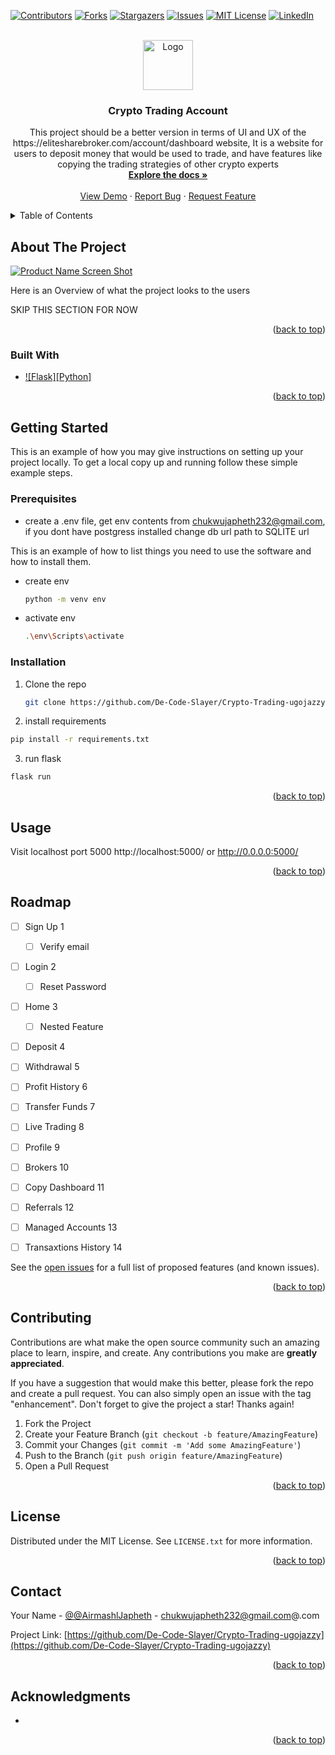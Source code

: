 
<a name="readme-top"></a>


<!-- PROJECT SHIELDS -->
<!--
*** I'm using markdown "reference style" links for readability.
*** Reference links are enclosed in brackets [ ] instead of parentheses ( ).
*** See the bottom of this document for the declaration of the reference variables
*** for contributors-url, forks-url, etc. This is an optional, concise syntax you may use.
*** https://www.markdownguide.org/basic-syntax/#reference-style-links
-->
[![Contributors][contributors-shield]][contributors-url]
[![Forks][forks-shield]][forks-url]
[![Stargazers][stars-shield]][stars-url]
[![Issues][issues-shield]][issues-url]
[![MIT License][license-shield]][license-url]
[![LinkedIn][linkedin-shield]][linkedin-url]



<!-- PROJECT LOGO -->
<br />
<div align="center">
  <a href="https://github.com/De-Code-Slayer/Crypto-Trading-ugojazzy">
    <img src="images/logo.png" alt="Logo" width="80" height="80">
  </a>

<h3 align="center">Crypto Trading Account</h3>

  <p align="center">
    This project should be a better version in terms of UI and UX of the https://elitesharebroker.com/account/dashboard website, It is a website for users to
    deposit money that would be used to trade, and have features like copying the trading strategies of other crypto experts
    <br />
    <a href="https://github.com/De-Code-Slayer/Crypto-Trading-ugojazzy"><strong>Explore the docs »</strong></a>
    <br />
    <br />
    <a href="https://github.com/De-Code-Slayer/Crypto-Trading-ugojazzy">View Demo</a>
    ·
    <a href="https://github.com/De-Code-Slayer/Crypto-Trading-ugojazzy/issues">Report Bug</a>
    ·
    <a href="https://github.com/De-Code-Slayer/Crypto-Trading-ugojazzy/issues">Request Feature</a>
  </p>
</div>



<!-- TABLE OF CONTENTS -->
<details>
  <summary>Table of Contents</summary>
  <ol>
    <li>
      <a href="#about-the-project">About The Project</a>
      <ul>
        <li><a href="#built-with">Built With</a></li>
      </ul>
    </li>
    <li>
      <a href="#getting-started">Getting Started</a>
      <ul>
        <li><a href="#prerequisites">Prerequisites</a></li>
        <li><a href="#installation">Installation</a></li>
      </ul>
    </li>
    <li><a href="#usage">Usage</a></li>
    <li><a href="#roadmap">Roadmap</a></li>
    <li><a href="#contributing">Contributing</a></li>
    <li><a href="#license">License</a></li>
    <li><a href="#contact">Contact</a></li>
    <li><a href="#acknowledgments">Acknowledgments</a></li>
  </ol>
</details>



<!-- ABOUT THE PROJECT -->
## About The Project

[![Product Name Screen Shot][product-screenshot]](https://example.com)

Here is an Overview of what the project looks to the users 

SKIP THIS SECTION FOR NOW

<p align="right">(<a href="#readme-top">back to top</a>)</p>



### Built With

* [![Flask][Python]][Python-url]


<p align="right">(<a href="#readme-top">back to top</a>)</p>



<!-- GETTING STARTED -->
## Getting Started

This is an example of how you may give instructions on setting up your project locally.
To get a local copy up and running follow these simple example steps.

### Prerequisites

* create a .env file, get env contents from chukwujapheth232@gmail.com, if you dont have postgress installed change db url path to SQLITE url

This is an example of how to list things you need to use the software and how to install them.
* create env
  ```sh
  python -m venv env
  ```
* activate env
  ```sh
  .\env\Scripts\activate
  ```


### Installation


1. Clone the repo
   ```sh
   git clone https://github.com/De-Code-Slayer/Crypto-Trading-ugojazzy.git
   ```
2. install requirements
  ```sh
  pip install -r requirements.txt
  ```
3. run flask
  ```sh
  flask run
  ```
<p align="right">(<a href="#readme-top">back to top</a>)</p>



<!-- USAGE EXAMPLES -->
## Usage

Visit localhost port 5000 http://localhost:5000/ or http://0.0.0.0:5000/


<p align="right">(<a href="#readme-top">back to top</a>)</p>



<!-- ROADMAP -->
## Roadmap

- [ ] Sign Up 1
    - [ ] Verify email
- [ ] Login 2
    - [ ] Reset Password
- [ ] Home  3
    - [ ] Nested Feature
- [ ] Deposit  4
- [ ] Withdrawal  5
- [ ] Profit History  6
- [ ] Transfer Funds  7
- [ ] Live Trading  8
- [ ] Profile  9
- [ ] Brokers  10
- [ ] Copy Dashboard  11
- [ ] Referrals  12
- [ ] Managed Accounts  13
- [ ] Transaxtions History  14


See the [open issues](https://github.com/De-Code-Slayer/Crypto-Trading-ugojazzy/issues) for a full list of proposed features (and known issues).

<p align="right">(<a href="#readme-top">back to top</a>)</p>



<!-- CONTRIBUTING -->
## Contributing

Contributions are what make the open source community such an amazing place to learn, inspire, and create. Any contributions you make are **greatly appreciated**.

If you have a suggestion that would make this better, please fork the repo and create a pull request. You can also simply open an issue with the tag "enhancement".
Don't forget to give the project a star! Thanks again!

1. Fork the Project
2. Create your Feature Branch (`git checkout -b feature/AmazingFeature`)
3. Commit your Changes (`git commit -m 'Add some AmazingFeature'`)
4. Push to the Branch (`git push origin feature/AmazingFeature`)
5. Open a Pull Request

<p align="right">(<a href="#readme-top">back to top</a>)</p>



<!-- LICENSE -->
## License

Distributed under the MIT License. See `LICENSE.txt` for more information.

<p align="right">(<a href="#readme-top">back to top</a>)</p>



<!-- CONTACT -->
## Contact

Your Name - [@@AirmashlJapheth](https://twitter.com/@AirmashlJapheth) - chukwujapheth232@gmail.com@.com

Project Link: [https://github.com/De-Code-Slayer/Crypto-Trading-ugojazzy](https://github.com/De-Code-Slayer/Crypto-Trading-ugojazzy)

<p align="right">(<a href="#readme-top">back to top</a>)</p>



<!-- ACKNOWLEDGMENTS -->
## Acknowledgments

* []()

<p align="right">(<a href="#readme-top">back to top</a>)</p>



<!-- MARKDOWN LINKS & IMAGES -->
<!-- https://www.markdownguide.org/basic-syntax/#reference-style-links -->
[contributors-shield]: https://img.shields.io/github/contributors/De-Code-Slayer/Crypto-Trading-ugojazzy.svg?style=for-the-badge
[contributors-url]: https://github.com/De-Code-Slayer/Crypto-Trading-ugojazzy/graphs/contributors
[forks-shield]: https://img.shields.io/github/forks/De-Code-Slayer/Crypto-Trading-ugojazzy.svg?style=for-the-badge
[forks-url]: https://github.com/De-Code-Slayer/Crypto-Trading-ugojazzy/network/members
[stars-shield]: https://img.shields.io/github/stars/De-Code-Slayer/Crypto-Trading-ugojazzy.svg?style=for-the-badge
[stars-url]: https://github.com/De-Code-Slayer/Crypto-Trading-ugojazzy/stargazers
[issues-shield]: https://img.shields.io/github/issues/De-Code-Slayer/Crypto-Trading-ugojazzy.svg?style=for-the-badge
[issues-url]: https://github.com/De-Code-Slayer/Crypto-Trading-ugojazzy/issues
[license-shield]: https://img.shields.io/github/license/De-Code-Slayer/Crypto-Trading-ugojazzy.svg?style=for-the-badge
[license-url]: https://github.com/De-Code-Slayer/Crypto-Trading-ugojazzy/blob/master/LICENSE.txt
[linkedin-shield]: https://img.shields.io/badge/-LinkedIn-black.svg?style=for-the-badge&logo=linkedin&colorB=555
[linkedin-url]: https://linkedin.com/in/japheth-chukwu-emeka-1a095b1ab
[product-screenshot]: images/screenshot.png
[Next.js]: https://img.shields.io/badge/next.js-000000?style=for-the-badge&logo=nextdotjs&logoColor=white
[Next-url]: https://nextjs.org/
[React.js]: https://img.shields.io/badge/React-20232A?style=for-the-badge&logo=react&logoColor=61DAFB
[React-url]: https://reactjs.org/
[Vue.js]: https://img.shields.io/badge/Vue.js-35495E?style=for-the-badge&logo=vuedotjs&logoColor=4FC08D
[Vue-url]: https://vuejs.org/
[Angular.io]: https://img.shields.io/badge/Angular-DD0031?style=for-the-badge&logo=angular&logoColor=white
[Angular-url]: https://angular.io/
[Svelte.dev]: https://img.shields.io/badge/Svelte-4A4A55?style=for-the-badge&logo=svelte&logoColor=FF3E00
[Svelte-url]: https://svelte.dev/
[Laravel.com]: https://img.shields.io/badge/Laravel-FF2D20?style=for-the-badge&logo=laravel&logoColor=white
[Laravel-url]: https://laravel.com
[Bootstrap.com]: https://img.shields.io/badge/Bootstrap-563D7C?style=for-the-badge&logo=bootstrap&logoColor=white
[Bootstrap-url]: https://getbootstrap.com
[JQuery.com]: https://img.shields.io/badge/jQuery-0769AD?style=for-the-badge&logo=jquery&logoColor=white
[Python-url]: https://img.shields.io/badge/Python-202DFF?style=for-the-badge&logo=python&logoColor=white